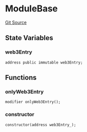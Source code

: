 # ModuleBase
[Git Source](https://github.com/Crossbell-Box/Crossbell-Contracts/blob/d7930db5cd89d52737395aa81b0ec583ccadb80c/contracts/modules/ModuleBase.sol)


## State Variables
### web3Entry

```solidity
address public immutable web3Entry;
```


## Functions
### onlyWeb3Entry


```solidity
modifier onlyWeb3Entry();
```

### constructor


```solidity
constructor(address web3Entry_);
```

